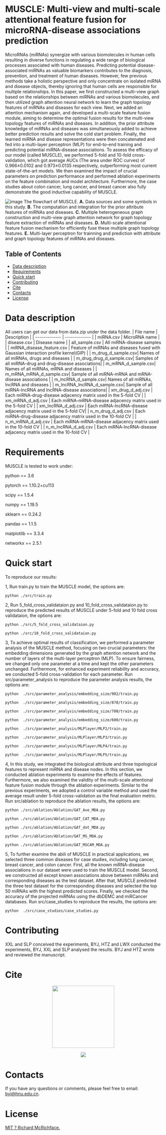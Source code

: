# MUSCLE: Multi-view and multi-scale attentional feature fusion for microRNA-disease associations prediction
MicroRNAs (miRNAs) synergize with various biomolecules in human cells resulting in diverse functions in regulating a wide range of biological processes associated with human diseases. Predicting potential disease-associated miRNAs as valuable biomarkers contributes to the diagnosis, prevention, and treatment of human diseases. However, few previous methods take a holistic perspective and only concentrate on isolated miRNA and disease objects, thereby ignoring that human cells are responsible for multiple relationships. In this paper, we first constructed a multi-view graph based on the relationships between miRNAs and various biomolecules, and then utilized graph attention neural network to learn the graph topology features of miRNAs and diseases for each view. Next, we added an attention mechanism again, and developed a multi-scale feature fusion module, aiming to determine the optimal fusion results for the multi-view topology features of miRNAs and diseases. In addition, the prior attribute knowledge of miRNAs and diseases was simultaneously added to achieve better prediction results and solve the cold start problem. Finally, the learned miRNA and disease representations were then concatenated and fed into a multi-layer perceptron (MLP) for end-to-end training and predicting potential miRNA-disease associations. To assess the efficacy of our model (called MUSCLE), we performed 5-fold and 10-fold cross-validation, which got average AUCs (The area under ROC curves) of 0.966±0.0102 and 0.973±0.0135 respectively, outperforming most current state-of-the-art models. We then examined the impact of crucial parameters on prediction performance and performed ablation experiments on the feature combination and model architecture. Furthermore, the case studies about colon cancer, lung cancer, and breast cancer also fully demonstrate the good inductive capability of MUSCLE.

![image](https://github.com/zht-code/MUSCLE/blob/main/IMG/liuchengtu.png)
The flowchart of MUSCLE. **A.** Data sources and some symbols in this study. **B.** The computation and integration for the prior attribute features of miRNAs and diseases. **C.** Multiple heterogeneous graph construction and multi-view graph attention network for graph topology feature extraction of miRNAs and diseases. **D.** Multi-scale attentional feature fusion mechanism for efficiently fuse these multiple graph topology features. **E.** Multi-layer perceptron for trainning and prediction with attribute and graph topology features of miRNAs and diseases.

## Table of Contents

- [Data description](#Data-description)
- [Requirements](#requirements)
- [Quick start](#quick-start)
- [Contributing](#contributing)
- [Cite](#cite)
- [Contacts](#contacts)
- [License](#license)


# Data description
All users can get our data from data.zip under the data folder.
| File name  | Description |
| ------------- | ------------- |
| miRNA.csv    | MicroRNA name  |
| disease.csv  | Disease name   |
| all_sample.csv  | All miRNA-disease samples  |
| miRNA_disease_feature.csv | Feature of miRNAs and diseases fused with Gaussian interaction profile kernel(GIP) |
| m_drug_d_sample.csv| Names of all miRNAs, drugs and diseases | 
| m_drug_drug_d_sample.csv|  Samples of all miRNA-drug and drug-disease associations| 
| m_mRNA_d_sample.csv| Names of all miRNAs, mRNA and diseases | 
| m_mRNA_mRNA_d_sample.csv|  Sample of all miRNA-mRNA and mRNA-disease associations | 
| m_lncRNA_d_sample.csv| Names of all miRNAs, lncRNA and diseases | 
| m_lncRNA_lncRNA_d_sample.csv|  Sample of all miRNA-lncRNA and lncRNA-disease associations| 
| xm_drug_d_adj.csv |  Each miRNA-drug-disease adjacency matrix used in the 5-fold CV | 
| xm_mRNA_d_adj.csv |  Each miRNA-mRNA-disease adjacency matrix used in the 5-fold CV | 
| xm_lncRNA_d_adj.csv |  Each miRNA-lncRNA-disease adjacency matrix used in the 5-fold CV|
| n_m_drug_d_adj.csv |  Each miRNA-drug-disease adjacency matrix used in the 10-fold CV | 
| n_m_mRNA_d_adj.csv |  Each miRNA-mRNA-disease adjacency matrix used in the 10-fold CV | 
| n_m_lncRNA_d_adj.csv | Each miRNA-lncRNA-disease adjacency matrix used in the 10-fold CV |

# Requirements
MUSCLE is tested to work under:

python == 3.6

pytorch == 1.10.2+cu113

scipy == 1.5.4

numpy == 1.19.5

sklearn == 0.24.2

pandas == 1.1.5

matplotlib == 3.3.4

networkx == 2.5.1
# Quick start
To reproduce our results:


1, Run train.py to train the MUSCLE model, the options are:
```
python ./src/train.py
```
2, Run 5_fold_cross_validataion.py and 10_fold_cross_validataion.py to reproduce the predicted results of MUSCLE under 5-fold and 10 fold cross validataion, the options are:
```
python ./src/5_fold_cross_validataion.py

python ./src/10_fold_cross_validataion.py
```


3, To achieve optimal results of classification, we performed a parameter analysis of the MUSCLE method, focusing on two crucial parameters: the embedding dimensions generated by the graph attention network and the number of layers of the multi-layer perceptron (MLP). To ensure fairness, we changed only one parameter at a time and kept the other parameters unchanged. Furthermore, for enhanced experiment reliability and accuracy, we conducted 5-fold cross-validation for each parameter. Run src/parameter_analysis to reproduce the parameter analysis results, the options are:
```
python  ./src/parameter_analysis/embedding_size/902/train.py

python  ./src/parameter_analysis/embedding_size/878/train.py

python  ./src/parameter_analysis/embedding_size/700/train.py

python  ./src/parameter_analysis/embedding_size/600/train.py

python  ./src/parameter_analysis/MLPlayer/MLP2/train.py

python  ./src/parameter_analysis/MLPlayer/MLP3/train.py

python  ./src/parameter_analysis/MLPlayer/MLP4/train.py

python  ./src/parameter_analysis/MLPlayer/MLP5/train.py
```

4, In this study, we integrated the biological attribute and three topological features to represent miRNA and disease nodes. In this section, we conducted ablation experiments to examine the effects of features. Furthermore, we also examined the validity of the multi-scale attentional feature fusion module through the ablation experiments. Similar to the previous experiments, we adopted a control variable method and used the average result under 5-fold cross-validation as the final evaluation metric. Run src/ablation to reproduce the ablation results, the options are:

```
python ./src/ablation/Ablation/GAT_Ave_MDA.py

python ./src/ablation/Ablation/GAT_CAT_MDA.py

python ./src/ablation/Ablation/GAT_dot_MDA.py

python ./src/ablation/Ablation/GAT_MS_MDA.py

python ./src/ablation/Ablation/GAT_MSCAM_MDA.py
```


5, To further examine the abili of MUSCLE in practical applications, we selected three common diseases for case studies, including lung cancer, breast cancer, and colon cancer. First, all the known miRNA-disease associations in our dataset were used to train the MUSCLE model. Second, we constructed all except known associations above between miRNAs and corresponding diseases as the test dataset. After that, MUSCLE predicted the three test dataset for the corresponding diseases and selected the top 50 miRNAs with the highest predicted scores. Finally, we checked the accuracy of the projected miRNAs using the dbDEMC and miRCancer databases. Run src/case_studies to reproduce the results, the options are:
```
python  ./src/case_studies/case_studies.py
```
# Contributing

XXL and SLP conceived the experiments,  BYJ, HTZ and LWX conducted the experiments, BYJ, XXL and SLP analysed the results.  BYJ and HTZ wrote and reviewed the manuscript.

# Cite
<p align="center">
  <a href="https://clustrmaps.com/site/1bpq2">
     <img width="200"  src="https://clustrmaps.com/map_v2.png?cl=ffffff&w=268&t=m&d=4hIDPHzBcvyZcFn8iDMpEM-PyYTzzqGtngzRP7_HkNs" />
   </a>
</p>

<p align="center">
  <a href="#">
     <img src="https://api.visitorbadge.io/api/visitors?path=https%3A%2F%2Fgithub.com%2Fjiboyalab%2FscDecipher&labelColor=%233499cc&countColor=%2370c168" />
   </a>
</p>


# Contacts
If you have any questions or comments, please feel free to email: byj@hnu.edu.cn.

# License

[MIT ? Richard McRichface.](../LICENSE)


